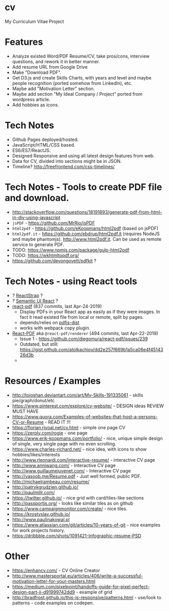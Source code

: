 # cv
My Curriculum Vitae Project


# Features
* Analyze existed Word/PDF Resume/CV, take pros/cons, interview questions, and rework it in better manner.
* Add resume URL from Google Drive
* Make "Download PDF".
* Get D3.js and create Skills Charts, with years and level and maybe people recognition (ported somehow from LinkedIn), etc.
* Maybe add "Motivation Letter" section.
* Maybe add section "My Ideal Company / Project" ported from wordpress article.
* Add hobbies as icons.


# Tech Notes

* Github Pages deployed/hosted.
* JavaScript/HTML/CSS based.
* ES6/ES7/ReactJS.
* Designed Responsive and using all latest design features from web.
* Data for CV, divided into sections might be in JSON.
* Timeline? http://freefrontend.com/css-timelines/


# Tech Notes - Tools to create PDF file and download.

* http://stackoverflow.com/questions/18191893/generate-pdf-from-html-in-div-using-javascript
* `jsPDF` - https://github.com/MrRio/jsPDF
* `html2pdf` - https://github.com/eKoopmans/html2pdf (based on jsPDF)
* `html2pdf.it` - https://github.com/ebdrup/html2pdf.it (requires NodeJS and maybe phantomjs). http://www.html2pdf.it. Can be used as remote service to generate PDF.
* TODO: https://www.npmjs.com/package/gulp-html2pdf
* TODO: https://wkhtmltopdf.org/
* https://github.com/devongovett/pdfkit ?


# Tech Notes - using React tools
* ? [ReactStrap](https://reactstrap.github.io/) ?
* ? [Semantic UI React](https://react.semantic-ui.com/) ?
* [react-pdf](https://github.com/wojtekmaj/react-pdf) (837 commits, last Apr-24-2019)
    * Display PDFs in your React app as easily as if they were images. In fact it read existed file from local or remote, split by pages.
    * depends/relies on [pdfjs-dist](https://www.npmjs.com/package/pdfjs-dist)
    * works with webpack copy plugin.
* [React-PDF](https://github.com/diegomura/react-pdf) aka `@react-pdf/renderer` (494 commits, last Apr-22-2019)
    * Issue 1 - https://github.com/diegomura/react-pdf/issues/239
    * Outdated, but still: https://gist.github.com/atolkachiov/dd2e257f669b1a5ca06e4f4514326d3b
    *


# Resources / Examples

* http://tojoshan.deviantart.com/art/My-Skills-191335061 - skills pie/graph/donut/etc
* https://www.pinterest.com/explore/cv-website/ - DESIGN ideas REVIEW MUST HAVE
* https://www.quora.com/Examples-of-websites-that-host-a-persons-CV-or-Resume - READ IT !!!
* https://florian.rivoal.net/cv.html - simple one page CV
* https://zerply.com/rogie - one page
* https://www.erik-koopmans.com/portfolio/ - nice, unique simple design of single, very single page with no even scrolling.
* https://www.charles-richard.net/ - nice idea, with icons to show hobbies/likes/interests
* http://www.rleonardi.com/interactive-resume/ - interactive CV page
* http://www.anniwang.com/ - Interactive CV page
* http://www.guillaumejuvenet.com/ - Interactive CV page
* http://yasoob.me/Resume.pdf - Just well formed, public PDF.
* http://michaelrambeau.com/resume/
* http://patrykgrudzien.github.io/
* http://paulmillr.com/
* https://twitter.github.io/ - nice grid with card/tiles-like sections
* http://passportjs.org/ - looks like similar tiles as on github
* https://www.campaignmonitor.com/create/ - nice tiles.
* https://krostyslav.github.io/
* http://www.paulinakowal.pl
* https://www.atlassian.com/git/articles/10-years-of-git - nice examples for work projects history.
* https://dribbble.com/shots/1091421-Infographic-resume-PSD


# Other

* https://enhancv.com/ - CV Online Creator
* http://www.mastersportal.eu/articles/406/write-a-successful-motivation-letter-for-your-masters.html
* https://medium.com/pixelpoint/handoffs-guide-for-pixel-perfect-design-part-ii-d91999742dd9 - example of grid
* http://bradfrost.github.io/this-is-responsive/patterns.html - use/look to patterns - code examples on codepen.